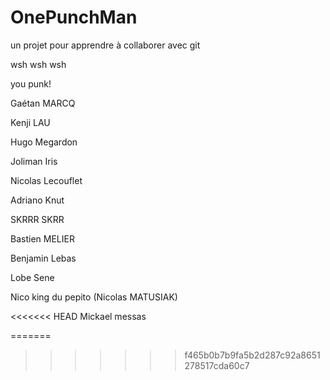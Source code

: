 ﻿# OnePunchMan

un projet pour apprendre à collaborer avec git

wsh wsh wsh

you punk!

Gaétan MARCQ

Kenji LAU

Hugo Megardon

Joliman Iris

Nicolas Lecouflet
 
Adriano Knut

SKRRR SKRR

Bastien MELIER

Benjamin Lebas

Lobe Sene

Nico king du pepito (Nicolas MATUSIAK) 

<<<<<<< HEAD
Mickael messas


=======
>>>>>>> f465b0b7b9fa5b2d287c92a8651278517cda60c7
